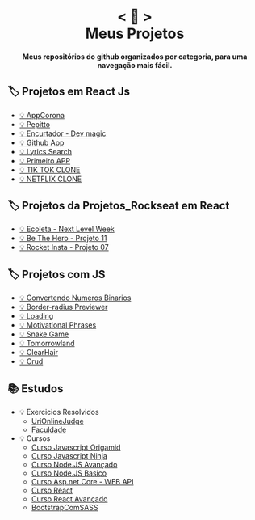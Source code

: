 <h1 align="center">
    < 📖 > <br>
    Meus Projetos
</h1>
  
<h4 align="center">
  Meus repositórios do github organizados por categoria, para uma navegação mais fácil.
</h4>


## 🏷️ Projetos em React Js
- [💡 AppCorona](https://github.com/emimuniz/APPCORONA/tree/master/app-corona)
- [💡 Pepitto](https://github.com/emimuniz/Pepitto/tree/master/pepitto)
- [💡 Encurtador - Dev magic](https://github.com/emimuniz/Dev-magic)
- [💡 Github App](https://github.com/emimuniz/github-app)
- [💡 Lyrics Search](https://github.com/emimuniz/Lyrics-search)
- [💡 Primeiro APP](https://github.com/emimuniz/AllProjects/tree/master/primeiro-react)
- [💡 TIK TOK CLONE](https://github.com/emimuniz/TIK-TOK-CLONE)
- [💡 NETFLIX CLONE](https://github.com/emimuniz/NETFLIX-CLONE)



## 🏷️ Projetos da Projetos_Rockseat em React
- [💡 Ecoleta - Next Level Week](https://github.com/emimuniz/Projetos_Rockseat/tree/master/Projetos_Rockseat/Projeto_12)
- [💡 Be The Hero - Projeto 11](https://github.com/emimuniz/Projetos_Rockseat/tree/master/Projetos_Rockseat/Projeto_11)
- [💡 Rocket Insta - Projeto 07](https://github.com/emimuniz/Projetos_Rockseat/tree/master/Projetos_Rockseat/Projeto_07/ReactJS)


## 🏷️ Projetos com JS
- [💡 Convertendo Numeros Binarios](https://github.com/emimuniz/Praticando-Js/tree/master/ConvertNumberBinaries)
- [💡 Border-radius Previewer](https://github.com/emimuniz/Praticando-Js/tree/master/BorderRadiusPreviewer)
- [💡 Loading](https://github.com/emimuniz/Praticando-Js/tree/master/Loading)
- [💡 Motivational Phrases](https://github.com/emimuniz/Praticando-Js/tree/master/MotivationalPhrases)
- [💡 Snake Game](https://github.com/emimuniz/Praticando-Js/tree/master/SnakeGame)
- [💡 Tomorrowland](https://github.com/emimuniz/Praticando-Js/tree/master/Tomorrowland)
- [💡 ClearHair](https://github.com/emimuniz/Praticando-Js/tree/master/ClearHair)
- [💡 Crud](https://github.com/emimuniz/Praticando-Js/tree/master/CRUD)


## 📚 Estudos
- 💡 Exercicios Resolvidos 
  - [UriOnlineJudge](https://github.com/emimuniz/URIONLINEJUGDLE)
  - [Faculdade](https://github.com/emimuniz/TrabalhosFaculdade)
- 💡 Cursos 
  - [Curso Javascript Origamid](https://github.com/emimuniz/JSOrigamid)
  - [Curso Javascript Ninja](https://github.com/emimuniz/curso-javascript-ninja)
  - [Curso Node.JS Avançado](https://github.com/emimuniz/Curso-Node.JS-Avan-ado)
  - [Curso Node.JS Basico](https://github.com/emimuniz/CursoNodeJS)
  - [Curso Asp.net Core - WEB API](https://github.com/emimuniz/Curso-Asp.net-Core-WEB-API)
  - [Curso React](https://github.com/emimuniz/CursoReactMaximilian)
  - [Curso React Avançado](https://github.com/emimuniz/Curso-React_Avancado)
  - [BootstrapComSASS](https://github.com/emimuniz/BootstrapComSASS)
 
  

